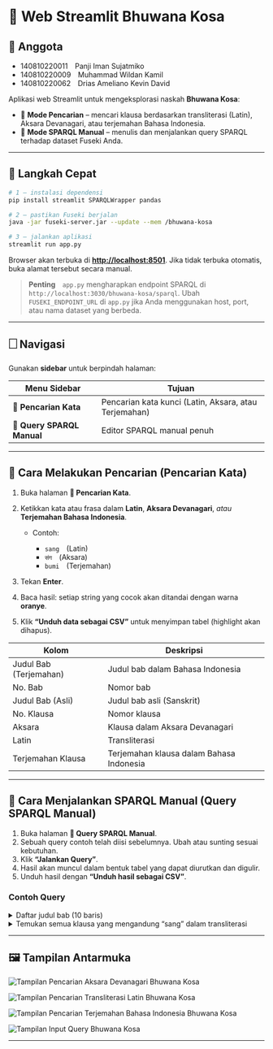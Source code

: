 # 📜 Web Streamlit Bhuwana Kosa

## 👥 Anggota

* 140810220011 Panji Iman Sujatmiko
* 140810220009 Muhammad Wildan Kamil
* 140810220062 Drias Ameliano Kevin David

Aplikasi web Streamlit untuk mengeksplorasi naskah **Bhuwana Kosa**:

* 🔎 **Mode Pencarian** – mencari klausa berdasarkan transliterasi (Latin), Aksara Devanagari, atau terjemahan Bahasa Indonesia.
* 🧠 **Mode SPARQL Manual** – menulis dan menjalankan query SPARQL terhadap dataset Fuseki Anda.

---

## 🚀 Langkah Cepat

```bash
# 1 – instalasi dependensi
pip install streamlit SPARQLWrapper pandas

# 2 – pastikan Fuseki berjalan
java -jar fuseki-server.jar --update --mem /bhuwana-kosa

# 3 – jalankan aplikasi
streamlit run app.py
```

Browser akan terbuka di **[http://localhost:8501](http://localhost:8501)**.
Jika tidak terbuka otomatis, buka alamat tersebut secara manual.

> **Penting** `app.py` mengharapkan endpoint SPARQL di
> `http://localhost:3030/bhuwana-kosa/sparql`.
> Ubah `FUSEKI_ENDPOINT_URL` di `app.py` jika Anda menggunakan host, port, atau nama dataset yang berbeda.

---

## 🗌 Navigasi

Gunakan **sidebar** untuk berpindah halaman:

| Menu Sidebar               | Tujuan                                                |
| -------------------------- | ----------------------------------------------------- |
| **🔎 Pencarian Kata**      | Pencarian kata kunci (Latin, Aksara, atau Terjemahan) |
| **🧠 Query SPARQL Manual** | Editor SPARQL manual penuh                            |

---

## 🔎 Cara Melakukan Pencarian (Pencarian Kata)

1. Buka halaman **🔎 Pencarian Kata**.
2. Ketikkan kata atau frasa dalam **Latin**, **Aksara Devanagari**, *atau* **Terjemahan Bahasa Indonesia**.

   * Contoh:

     * `sang` (Latin)
     * `संग` (Aksara)
     * `bumi` (Terjemahan)
3. Tekan **Enter**.
4. Baca hasil: setiap string yang cocok akan ditandai dengan warna **oranye**.
5. Klik **“Unduh data sebagai CSV”** untuk menyimpan tabel (highlight akan dihapus).

| Kolom                  | Deskripsi                                |
| ---------------------- | ---------------------------------------- |
| Judul Bab (Terjemahan) | Judul bab dalam Bahasa Indonesia         |
| No. Bab                | Nomor bab                                |
| Judul Bab (Asli)       | Judul bab asli (Sanskrit)                |
| No. Klausa             | Nomor klausa                             |
| Aksara                 | Klausa dalam Aksara Devanagari           |
| Latin                  | Transliterasi                            |
| Terjemahan Klausa      | Terjemahan klausa dalam Bahasa Indonesia |

---

## 🧠 Cara Menjalankan SPARQL Manual (Query SPARQL Manual)

1. Buka halaman **🧠 Query SPARQL Manual**.
2. Sebuah query contoh telah diisi sebelumnya. Ubah atau sunting sesuai kebutuhan.
3. Klik **“Jalankan Query”**.
4. Hasil akan muncul dalam bentuk tabel yang dapat diurutkan dan digulir.
5. Unduh hasil dengan **“Unduh hasil sebagai CSV”**.

### Contoh Query

<details>
<summary>Daftar judul bab (10 baris)</summary>

```sparql
PREFIX bk: <http://contoh.org/bhuwanakosa#>
SELECT ?nomorBab ?judulBab
WHERE {
  ?bab a bk:Bab ;
       bk:nomorBab ?nomorBab ;
       bk:judulBab ?judulBab .
}
ORDER BY ?nomorBab
LIMIT 10
```

</details>

<details>
<summary>Temukan semua klausa yang mengandung “sang” dalam transliterasi</summary>

```sparql
PREFIX bk: <http://contoh.org/bhuwanakosa#>
SELECT ?nomorBab ?nomorKlausa ?latin
WHERE {
  ?klausa a bk:Klausa ;
          bk:nomorKlausa ?nomorKlausa ;
          bk:transliterasiLatin ?latin ;
          bk:bagianDariBab ?bab .
  ?bab bk:nomorBab ?nomorBab .
  FILTER CONTAINS(LCASE(?latin), "sang")
}
ORDER BY ?nomorBab ?nomorKlausa
```

</details>

---

## 🖼️ Tampilan Antarmuka

![Tampilan Pencarian Aksara Devanagari Bhuwana Kosa](https://drive.google.com/uc?export=view\&id=1wPjktqKrHUvcpa6cMTidfGYGkB_CIsbz)

![Tampilan Pencarian Transliterasi Latin Bhuwana Kosa](https://drive.google.com/uc?export=view\&id=10WTZdMpCWxPGAl8Y6Pt9KtJ4FyUbrAnF)

![Tampilan Pencarian Terjemahan Bahasa Indonesia Bhuwana Kosa](https://drive.google.com/uc?export=view\&id=1dlXtXdtkNNnpl03ToHAbmS2x9e8tJkfr)

![Tampilan Input Query Bhuwana Kosa](https://drive.google.com/uc?export=view\&id=19jFikk0bQScfCD2SYmFdqnmGntbdh3Vf)

---

